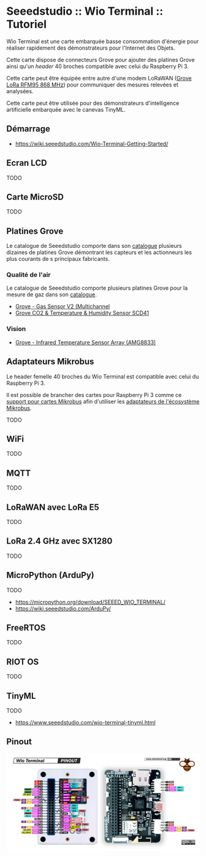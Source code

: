 # Seeedstudio :: Wio Terminal :: Tutoriel 

Wio Terminal est une carte embarquée basse consommation d'énergie pour réaliser rapidement des démonstrateurs pour l'Internet des Objets.

Cette carte dispose de connecteurs Grove pour ajouter des platines Grove ainsi qu'un _header_ 40 broches compatible avec celui du Raspberry Pi 3.

Cette carte peut être équipée entre autre d'une modem LoRaWAN ([Grove LoRa RFM95 868 MHz](https://wiki.seeedstudio.com/Grove_LoRa_Radio/)) pour communiquer des mesures relevées et analysées.

Cette carte peut être utilisée pour des démonstrateurs d'intelligence artificielle embarquée avec le canevas TinyML.

## Démarrage

* https://wiki.seeedstudio.com/Wio-Terminal-Getting-Started/

## Ecran LCD

TODO

## Carte MicroSD

TODO

## Platines Grove

Le catalogue de Seeedstudio comporte dans son [catalogue](https://wiki.seeedstudio.com/Grove/) plusieurs dizaines de platines Grove démontrant les capteurs et les actionneurs les plus courants de s principaux fabricants.

### Qualité de l'air

Le catalogue de Seeedstudio comporte plusieurs platines Grove pour la mesure de gaz dans son [catalogue](https://wiki.seeedstudio.com/Sensor_gas/).

* [Grove - Gas Sensor V2 (Multichannel](./examples/GroveMultiChannelGasSensor_Wio)
* [Grove CO2 & Temperature & Humidity Sensor SCD41](./examples/GroveCO2TemperatureHumiditySensorSCD41)

### Vision

* [Grove - Infrared Temperature Sensor Array (AMG8833)](./examples/GroveInfraredTemperatureSensorArrayAMG8833)

## Adaptateurs Mikrobus

Le header femelle 40 broches du Wio Terminal est compatible avec celui du Raspberry Pi 3.

Il est possible de brancher des cartes pour Raspberry Pi 3 comme ce [support pour cartes Mikrobus](https://www.mikroe.com/pi-3-click-shield) afin d'utiliser les [adaptateurs de l'écosystème Mikrobus](https://www.mikroe.com/).

TODO

## WiFi

TODO

## MQTT

TODO

## LoRaWAN avec LoRa E5

TODO

## LoRa 2.4 GHz avec SX1280

TODO

## MicroPython (ArduPy)

TODO

* https://micropython.org/download/SEEED_WIO_TERMINAL/
* https://wiki.seeedstudio.com/ArduPy/

## FreeRTOS

TODO

## RIOT OS

TODO

## TinyML

TODO

* https://www.seeedstudio.com/wio-terminal-tinyml.html

## Pinout

![Wio-Terminal-pinout](./images/Wio-Terminal-pinout-hires.png)